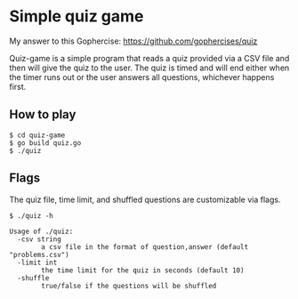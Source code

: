 # Simple quiz game

My answer to this Gophercise: https://github.com/gophercises/quiz

Quiz-game is a simple program that reads a quiz provided via a CSV file and then will give the quiz to the user. 
The quiz is timed and will end either when the timer runs out or the user answers all questions, whichever happens 
first.

## How to play

```
$ cd quiz-game
$ go build quiz.go
$ ./quiz
```

## Flags
The quiz file, time limit, and shuffled questions are customizable via flags.

```
$ ./quiz -h

Usage of ./quiz:
  -csv string
        a csv file in the format of question,answer (default "problems.csv")
  -limit int
        the time limit for the quiz in seconds (default 10)
  -shuffle
        true/false if the questions will be shuffled
```